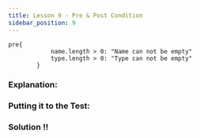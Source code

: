 ```yaml
---
title: Lesson 9 - Pre & Post Condition
sidebar_position: 9
---
```


```cadence
pre{
            name.length > 0: "Name can not be empty"
            type.length > 0: "Type can not be empty"
        }
```

### **Explanation:**

### **Putting it to the Test:**

### Solution !!

